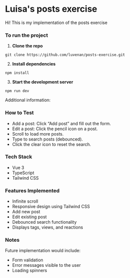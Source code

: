 # Luisa's posts exercise

Hi!
This is my implementation of the posts exercise

### To run the project

1. **Clone the repo**

```
git clone https://github.com/luvenan/posts-exercise.git
```

2. **Install dependencies**

```
npm install
```

3. **Start the development server**

```
npm run dev
```

Additional information:

### How to Test

- Add a post: Click “Add post” and fill out the form.
- Edit a post: Click the pencil icon on a post.
- Scroll to load more posts.
- Type to search posts (debounced).
- Click the clear icon to reset the search.

### Tech Stack

- Vue 3
- TypeScript
- Tailwind CSS

### Features Implemented

- Infinite scroll
- Responsive design using Tailwind CSS
- Add new post
- Edit existing post
- Debounced search functionality
- Displays tags, views, and reactions

### Notes

Future implementation would include:

- Form validation
- Error messages visible to the user
- Loading spinners
